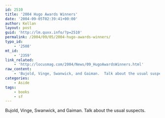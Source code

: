 ```yaml
---
id: 2510
title: '2004 Hugo Awards Winners'
date: '2004-09-05T02:39:41+00:00'
author: Kellan
layout: post
guid: 'http://lm.quxx.info/?p=2510'
permalink: /2004/09/05/2004-hugo-awards-winners/
typo_id:
    - '2508'
mt_id:
    - '2359'
link_related:
    - 'http://locusmag.com/2004/News/09_HugoAwardsWinners.html'
raw_content:
    - 'Bujold, Vinge, Swanwick, and Gaiman.  Talk about the usual suspects.'
categories:
    - Aside
tags:
    - books
    - sf
---
```


Bujold, Vinge, Swanwick, and Gaiman. Talk about the usual suspects.